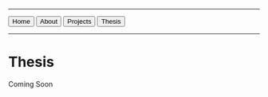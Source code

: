 <html lang="en"> 
  <hr>
  <a href="https://tuckeryazdani.github.io/MyWebsite/" class="button"><button>Home</button></a>
  <a href="about.html" class="button"><button>About</button></a>
  <a href="projects.html" class="button"><button>Projects</button></a>
  <a href="thesis.html" class="button"><button>Thesis</button></a>
  <hr>
<head>
<h1> Thesis </h1>
</head>
<body>
  <link href="main.css" rel="stylesheet">
  Coming Soon
</body>
</html>
